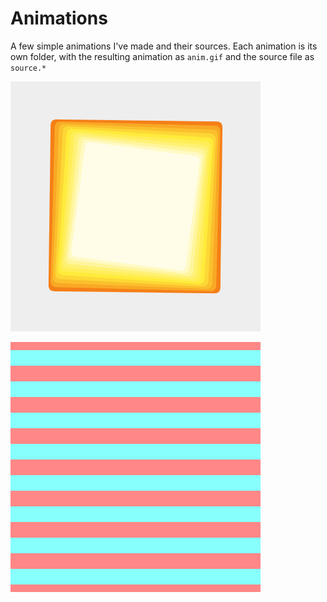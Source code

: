 # Animations

A few simple animations I've made and their sources. Each animation is its own folder, with the resulting animation as `anim.gif` and the source file as `source.*`

![spinningSquares](./spinningSquares/anim.gif)

![colorBeziers](./colorBeziers/anim.gif)
